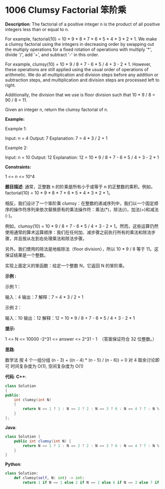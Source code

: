 # 1006 Clumsy Factorial 笨阶乘

__Description__:
The factorial of a positive integer n is the product of all positive integers less than or equal to n.

For example, factorial(10) = 10 \* 9 \* 8 \* 7 \* 6 \* 5 \* 4 \* 3 \* 2 \* 1.
We make a clumsy factorial using the integers in decreasing order by swapping out the multiply operations for a fixed rotation of operations with multiply '\*', divide '/', add '+', and subtract '-' in this order.

For example, clumsy(10) = 10 \* 9 / 8 + 7 - 6 \* 5 / 4 + 3 - 2 \* 1.
However, these operations are still applied using the usual order of operations of arithmetic. We do all multiplication and division steps before any addition or subtraction steps, and multiplication and division steps are processed left to right.

Additionally, the division that we use is floor division such that 10 \* 9 / 8 = 90 / 8 = 11.

Given an integer n, return the clumsy factorial of n.

__Example:__

Example 1:

Input: n = 4
Output: 7
Explanation: 7 = 4 \* 3 / 2 + 1

Example 2:

Input: n = 10
Output: 12
Explanation: 12 = 10 \* 9 / 8 + 7 - 6 \* 5 / 4 + 3 - 2 \* 1

__Constraints:__

1 <= n <= 10^4

__题目描述__:
通常，正整数 n 的阶乘是所有小于或等于 n 的正整数的乘积。例如，factorial(10) = 10 \* 9 \* 8 \* 7 \* 6 \* 5 \* 4 \* 3 \* 2 \* 1。

相反，我们设计了一个笨阶乘 clumsy：在整数的递减序列中，我们以一个固定顺序的操作符序列来依次替换原有的乘法操作符：乘法(\*)，除法(/)，加法(+)和减法(-)。

例如，clumsy(10) = 10 \* 9 / 8 + 7 - 6 \* 5 / 4 + 3 - 2 \* 1。然而，这些运算仍然使用通常的算术运算顺序：我们在任何加、减步骤之前执行所有的乘法和除法步骤，并且按从左到右处理乘法和除法步骤。

另外，我们使用的除法是地板除法（floor division），所以 10 \* 9 / 8 等于 11。这保证结果是一个整数。

实现上面定义的笨函数：给定一个整数 N，它返回 N 的笨阶乘。

__示例 :__

示例 1：

输入：4
输出：7
解释：7 = 4 \* 3 / 2 + 1

示例 2：

输入：10
输出：12
解释：12 = 10 \* 9 / 8 + 7 - 6 \* 5 / 4 + 3 - 2 \* 1

__提示:__

1 <= N <= 10000
-2^31 <= answer <= 2^31 - 1  （答案保证符合 32 位整数。）

__思路__:

数学法
按 4 个一组分组
(n - 3) + ((n - 4) \* (n - 5) / (n - 6)) = 0
对 4 取余讨论即可
时间复杂度为 O(1), 空间复杂度为 O(1)

__代码__:
__C++__:

```C++
class Solution 
{
public:
    int clumsy(int N) 
    {
        return N == 1 ? 1 : N == 2 ? 2 : N == 3 ? 6 : N == 4 ? 7 : N % 4 == 0 ? N + 1 : N % 4 <= 2 ? N + 2 : N - 1;
    }
};
```

__Java__:

```Java
class Solution {
    public int clumsy(int N) {
        return N == 1 ? 1 : N == 2 ? 2 : N == 3 ? 6 : N == 4 ? 7 : N % 4 == 0 ? N + 1 : N % 4 <= 2 ? N + 2 : N - 1;
    }
}
```

__Python__:

```Python
class Solution:
    def clumsy(self, N: int) -> int:
        return 1 if N == 1 else 2 if N == 2 else 6 if N == 3 else 7 if N == 4 else N + 1 if not N % 4 else N + 2 if N % 4 < 3 else N - 1
```
